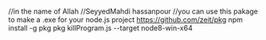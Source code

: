 //in the name of Allah
//SeyyedMahdi hassanpour
//you can use this pakage  to make a .exe for your node.js project
https://github.com/zeit/pkg
npm install -g pkg
pkg killProgram.js --target node8-win-x64
